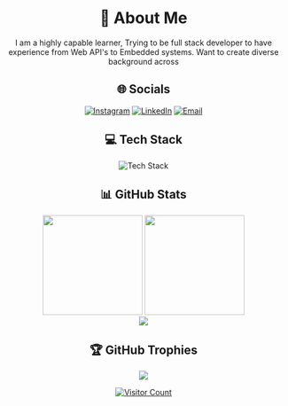 <div align="center">
  
# 💫 About Me
I am a highly capable learner, Trying to be full stack developer to have experience from Web API's to Embedded systems. Want to create diverse background across

## 🌐 Socials
[![Instagram](https://img.shields.io/badge/Instagram-%23E4405F.svg?logo=Instagram&logoColor=white)](https://www.instagram.com/piyush_inha/)
[![LinkedIn](https://img.shields.io/badge/LinkedIn-%230077B5.svg?logo=linkedin&logoColor=white)](https://www.linkedin.com/in/piyush-sinha019807/)
[![Email](https://img.shields.io/badge/Email-D14836?logo=gmail&logoColor=white)](mailto:piyush19807work@gmail.com)

## 💻 Tech Stack
![Tech Stack](https://skillicons.dev/icons?i=html,css,js,ts,python,cpp,c,firebase,mongodb,mysql,django,flask,fastapi,pytorch,tensorflow,github&perline=8)

## 📊 GitHub Stats

<div align="center">
  <img height="180em" src="https://nirzak-streak-stats.vercel.app/?user=lucifer19807&theme=dark&hide_border=true"/>
  <img height="180em" src="https://github-readme-streak-stats.herokuapp.com/?user=lucifer19807&theme=radical"/>
</div>

<img src="https://github-readme-stats.vercel.app/api/top-langs/?username=lucifer19807&layout=compact&theme=radical"/>

## 🏆 GitHub Trophies
![](https://github-profile-trophy.vercel.app/?username=lucifer19807&theme=radical&no-frame=false&no-bg=false&margin-w=4)

[![Visitor Count](https://visitcount.itsvg.in/api?id=lucifer19807&icon=5&color=6)](https://visitcount.itsvg.in)
</div>
